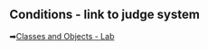 ## Conditions - link to judge system
➡[Classes and Objects - Lab](https://judge.softuni.org/Contests/Practice/DownloadResource/49955)
